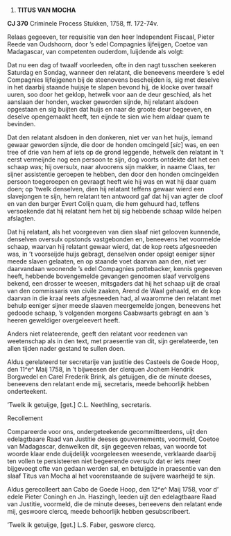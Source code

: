 1.  **TITUS VAN MOCHA**

**CJ 370** Criminele Process Stukken, 1758, ff. 172-74v.

Relaas gegeeven, ter requisitie van den heer Independent Fiscaal, Pieter
Reede van Oudshoorn, door ’s edel Compagnies lijfeijgen, Coetoe van
Madagascar, van competenten ouderdom, luijdende als volgt:

Dat nu een dag of twaalf voorleeden, ofte in den nagt tusschen seekeren
Saturdag en Sondag, wanneer den relatant, die beneevens meerdere ’s edel
Compagnies lijfeijgenen bij de steenovens bescheijden is, sig met
deselve in het daarbij staande huijsje te slapen bevond hij, de klocke
over twaalf uuren, soo door het geklop, hetwelk voor aan de deur
geschied, als het aanslaan der honden, wacker geworden sijnde, hij
relatant alsdoen opgestaan en sig buijten dat huijs en naar de groote
deur begeeven, en deselve opengemaakt heeft, ten eijnde te sien wie hem
aldaar quam te bevinden.

Dat den relatant alsdoen in den donkeren, niet ver van het huijs, iemand
gewaar geworden sijnde, die door de honden omcingeld \[*sic*\] was, en
een tree of drie van hem af iets op de grond leggende, hetwelk den
relatant in ’t eerst vermeijnde nog een persoon te sijn, dog voorts
ontdekte dat het een schaap was; hij oversulx, naar alvoorens sijn
makker, in naame Claas, ter sijner assistentie geroepen te hebben, den
door den honden omcingelden persoon toegeroepen en gevraagt heeft wie
hij was en wat hij daar quam doen; op ’twelk denselven, dien hij
relatant teffens gewaar wierd een slavejongen te sijn, hem relatant ten
antwoord gaf dat hij van agter de cloof en van den burger Evert Colijn
quam, die hem gehuurd had, teffens versoekende dat hij relatant hem het
bij sig hebbende schaap wilde helpen afslagten.

Dat hij relatant, als het voorgeeven van dien slaaf niet gelooven
kunnende, denselven oversulx opstonds vastgebonden en, beneevens het
voormelde schaap, waarvan hij relatant gewaar wierd, dat de kop reets
afgesneeden was, in ’t voorseijde huijs gebragt, denselven onder opsigt
eeniger sijner meede slaven gelaaten, en op staande voet daarvan aan
den, niet ver daarvandaan woonende ’s edel Compagnies pottebacker,
kennis gegeeven heeft, hebbende bovengemelde gevangen genoomen slaaf
vervolgens bekend, een drosser te weesen, mitsgaders dat hij het schaap
uijt de craal van den commissaris van civile zaaken, Arend de Waal
gehaald, en de kop daarvan in die kraal reets afgesneeden had, al
waaromme den relatant met behulp eeniger sijner meede slaaven
meergemelde jongen, beneevens het gedoode schaap, ’s volgenden morgens
Caabwaarts gebragt en aan ’s heeren geweldiger overgeleevert heeft.

Anders niet relateerende, geeft den relatant voor reedenen van
weetenschap als in den text, met praesentie van dit, sijn gerelateerde,
ten allen tijden nader gestand te sullen doen.

Aldus gerelateerd ter secretarije van justitie des Casteels de Goede
Hoop, den 11^e^ Maij 1758, in ’t bijweesen der clerquen Jochem Hendrik
Borgwedel en Carel Frederik Brink, als getuijgen, die de minute deeses,
beneevens den relatant ende mij, secretaris, meede behoorlijk hebben
onderteekent.

’Twelk ik getuijge, \[get.\] C.L. Neethling, secretaris.

Recollement

Compareerde voor ons, ondergeteekende gecommitteerdens, uijt den
edelagtbaare Raad van Justitie deeses gouvernements, voormeld, Coetoe
van Madagascar, denwelken dit, sijn gegeeven relaas, van woorde tot
woorde klaar ende duijdeliljk voorgeleesen weesende, verklaarde daarbij
ten vollen te persisteeren niet begeerende oversulx dat er iets meer
bijgevoegt ofte van gedaan werden sal, en betuijgde in praesentie van
den slaaf Titus van Mocha al het voorenstaande de suijvere waarheijd te
sijn.

Aldus gerecolleert aan Cabo de Goede Hoop, den 12^e^ Maij 1758, voor d’
edele Pieter Coningh en Jn. Haszingh, leeden uijt den edelagtbaare Raad
van Justitie, voormeld, die de minute deeses, beneevens den relatant
ende mij, geswoore clercq, meede behoorlijk hebben gesubscribeert.

’Twelk ik getuijge, \[get.\] L.S. Faber, geswore clercq.
